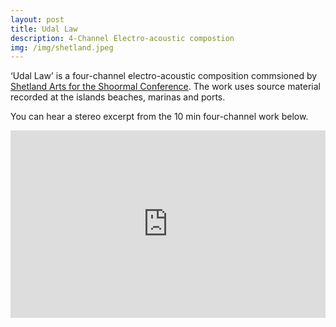 ```yaml
---
layout: post
title: Udal Law
description: 4-Channel Electro-acoustic compostion
img: /img/shetland.jpeg
---
```


‘Udal Law’ is a four-channel electro-acoustic composition commsioned by [Shetland Arts for the Shoormal Conference](https://www.shetlandarts.org/our-work/commissions/shoormal-conference-commissions/martin-disley). The work uses source material recorded at the islands beaches, marinas and ports.

You can hear a stereo excerpt from the 10 min four-channel work below.

<iframe width="100%" height="300" scrolling="no" frameborder="no" allow="autoplay" src="https://w.soundcloud.com/player/?url=https%3A//api.soundcloud.com/tracks/743818729%3Fsecret_token%3Ds-XC9E5&color=%23ff5500&auto_play=false&hide_related=false&show_comments=true&show_user=true&show_reposts=false&show_teaser=true&visual=true"></iframe>
